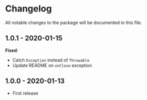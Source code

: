 # Changelog

All notable changes to the package will be documented in this file.

## 1.0.1 - 2020-01-15

**Fixed**:
- Catch `Exception` instead of `Throwable`
- Update README on `onClose` exception

## 1.0.0 - 2020-01-13

- First release
